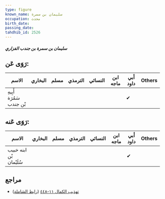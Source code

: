 ```yaml
---
type: figure
known_name: سليمان بن سمرة
occupation: محدث
birth_date:
passing_date:
tahdhib_id: 2526
---
```

##### سليمان بن سمرة بن جندب الفزاري

## رَوَى عَن:
| الاسم                    | البخاري | مسلم | الترمذي | النسائي | ابن ماجه | أبي داود | Others |
| ------------------------ | ------- | ---- | ------- | ------- | -------- | -------- | ------ |
| أَبِيهِ سَمُرَة بْن جندب |         |      |         |         |          | ✔        |        |
## رَوَى عَنه:
| الاسم                   | البخاري | مسلم | الترمذي | النسائي | ابن ماجه | أبي داود | Others |
| ----------------------- | ------- | ---- | ------- | ------- | -------- | -------- | ------ |
| ابنه خبيب بْن سُلَيْمان |         |      |         |         |          | ✔        |        |
## مراجع
- [تهذيب الكمال ١١-٤٤٨](obsidian://open?vault=Tahdhib-al-Kamal&file=Figures/٢٥٢٦-سليمان%20بن%20سمرة%20بن%20جندب%20الفزاري) ([رابط الشاملة](https://shamela.ws/book/3722/5768))
